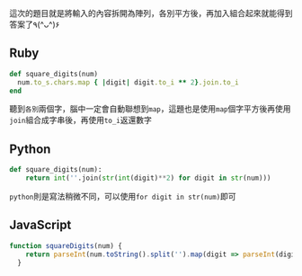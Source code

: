 這次的題目就是將輸入的內容拆開為陣列，各別平方後，再加入組合起來就能得到答案了٩(^ᴗ^)۶

## Ruby
```ruby
def square_digits(num)
  num.to_s.chars.map { |digit| digit.to_i ** 2}.join.to_i
end
```
聽到`各別`兩個字，腦中一定會自動聯想到`map`，這題也是使用`map`個字平方後再使用`join`組合成字串後，再使用`to_i`返還數字

## Python
```py
def square_digits(num):
    return int(''.join(str(int(digit)**2) for digit in str(num)))
```
`python`則是寫法稍微不同，可以使用`for digit in str(num)`即可

## JavaScript
```js
function squareDigits(num) {
    return parseInt(num.toString().split('').map(digit => parseInt(digit)**2).join(''), 10);
  }
```
